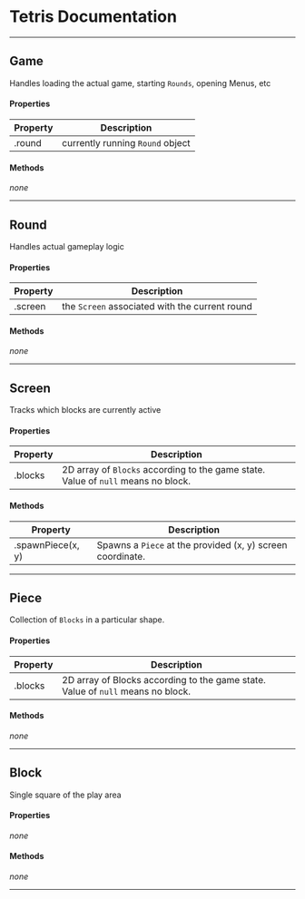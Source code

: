 # Tetris Documentation

---

## Game

Handles loading the actual game, starting `Rounds`, opening Menus, etc

#### Properties

| Property | Description |
|---|---|
| .round | currently running `Round` object |

#### Methods

_none_

---

## Round

Handles actual gameplay logic

#### Properties

| Property | Description |
|---|---|
| .screen | the `Screen` associated with the current round |

#### Methods

_none_

---

## Screen

Tracks which blocks are currently active

#### Properties

| Property | Description |
|---|---|
| .blocks | 2D array of `Blocks` according to the game state. Value of `null` means no block. |

#### Methods

| Property | Description |
|---|---|
| .spawnPiece(x, y) | Spawns a `Piece` at the provided (x, y) screen coordinate. |

---

## Piece

Collection of `Blocks` in a particular shape.

#### Properties

| Property | Description |
|---|---|
| .blocks | 2D array of Blocks according to the game state. Value of `null` means no block. |

#### Methods

_none_

---

## Block

Single square of the play area

#### Properties

_none_

#### Methods

_none_

---
